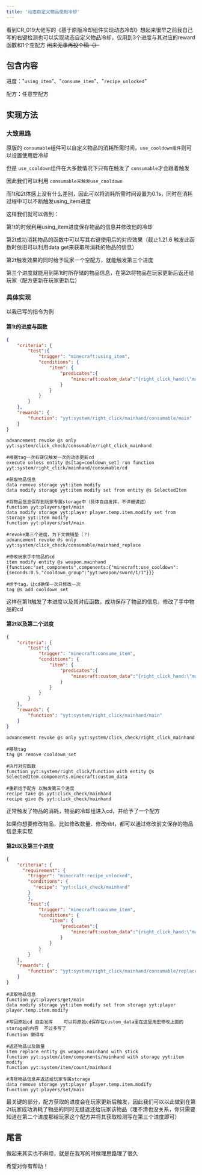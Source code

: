 ```yaml
---
title: '动态自定义物品使用冷却'
---
```


<FeatureHead
    title = '动态自定义物品使用冷却'
    authorName = icuqALT10
    avatarUrl = '../../_authors/icuqalt10.jpg'
    :socialLinks="[
        { name: 'BiliBili', url: 'https://space.bilibili.com/1239940161' }
    ]"
/>

看到CR_019大佬写的《基于原版冷却组件实现动态冷却》想起来很早之前我自己写的右键检测也可以实现动态自定义物品冷却，仅用到3个进度与其对应的reward函数和1个空配方 ~~闲来无事再投个稿（）~~

## 包含内容

进度："`using_item`"、"`consume_item`"、"`recipe_unlocked`"

配方：任意空配方

## 实现方法

### 大致思路

原版的 `consumable`组件可以自定义物品的消耗所需时间，`use_cooldown组件`则可以设置使用后冷却

但是 `use_cooldown`组件在大多数情况下只有在触发了 `consumable`才会跟着触发

因此我们可以利用 `consumable来触发use_cooldown`

而1t和2t体感上没有什么差别，因此可以将消耗所需时间设置为0.1s，同时在消耗过程中可以不断触发using_item进度

这样我们就可以做到：

第1t的时候利用using_item进度保存物品的信息并修改他的冷却

第2t成功消耗物品的函数中可以写其右键使用后的对应效果（截止1.21.6 触发此函数时依旧可以利用data get来获取所消耗的物品的信息）

第2t触发效果的同时给予玩家一个空配方，就能触发第三个进度

第三个进度就能用到第1t时所存储的物品信息，在第2t将物品在玩家更新后返还给玩家（配方更新在玩家更新后）

### 具体实现

以我已写的指令为例

#### 第1t的进度与函数

```json
{
    "criteria": {
        "test":{
            "trigger": "minecraft:using_item",
            "conditions": {
                "item": {
                    "predicates":{
                        "minecraft:custom_data":"{right_click_hand:\"main\"}"
                    }
                }
            }
        }
    },
    "rewards": {
        "function": "yyt:system/right_click/mainhand/consumable/main"
    }
}
```

```mcfunction
advancement revoke @s only yyt:system/click_check/consumable/right_click_mainhand

#根据tag一次右键仅触发一次的动态更新cd
execute unless entity @s[tag=cooldown_set] run function yyt:system/right_click/mainhand/consumable/cd

#获取物品信息
data remove storage yyt:item modify
data modify storage yyt:item modify set from entity @s SelectedItem

#将物品信息保存到玩家专属storage中（具体自由发挥，不详细讲述）
function yyt:players/get/main
data modify storage yyt:player player.temp.item.modify set from storage yyt:item modify
function yyt:players/set/main

#revoke第三个进度，为下文做铺垫（？）
advancement revoke @s only yyt:system/click_check/consumable/mainhand_replace
```

```mcfunction
#修改玩家手中物品的cd
item modify entity @s weapon.mainhand {function:"set_components",components:{"minecraft:use_cooldown":{seconds:0.5,"cooldown_group":"yyt:weapon/sword/1/1"}}}

#给予tag，让cd确保一次只修改一次
tag @s add cooldown_set
```

这样在第1t触发了本进度以及其对应函数，成功保存了物品的信息，修改了手中物品的cd

#### 第2t以及第二个进度

```json
{
    "criteria": {
        "test":{
            "trigger": "minecraft:consume_item",
            "conditions": {
                "item": {
                    "predicates":{
                        "minecraft:custom_data":"{right_click_hand:\"main\"}"
                    }
                }
            }
        }
    },
    "rewards": {
        "function": "yyt:system/right_click/mainhand/main"
    }
}
```

```mcfunction
advancement revoke @s only yyt:system/click_check/right_click_mainhand

#移除tag
tag @s remove cooldown_set

#执行对应函数
function yyt:system/right_click/function with entity @s SelectedItem.components.minecraft:custom_data

#重新给予配方	以触发第三个进度
recipe take @s yyt:click_check/mainhand
recipe give @s yyt:click_check/mainhand
```

正常触发了物品的消耗，物品的冷却组进入cd，并给予了一个配方

如果你想要修改物品，比如修改数量、修改nbt，都可以通过修改前文保存的物品信息来实现

#### 第2t以及第三个进度

```json
{
    "criteria": {
      "requirement": {
        "trigger": "minecraft:recipe_unlocked",
        "conditions": {
          "recipe": "yyt:click_check/mainhand"
        }
        },
        "test":{
            "trigger": "minecraft:consume_item",
            "conditions": {
                "item": {
                    "predicates":{
                        "minecraft:custom_data":"{right_click_hand:\"main\"}"
                    }
                }
            }
        }
    },
    "rewards": {
        "function": "yyt:system/right_click/mainhand/consumable/replace_main"
    }
}
```

```mcfunction
#读取物品信息
function yyt:players/get/main
data modify storage yyt:item modify set from storage yyt:player player.temp.item.modify

#写回原始cd 自由发挥    可以将原始cd保存在custom_data里在这里用宏修改上面的storage的内容	不过多写了
function 懒得写

#返还物品以及数量
item replace entity @s weapon.mainhand with stick
function yyt:system/item/components/mainhand with storage yyt:item modify
function yyt:system/item/count/mainhand

#清除物品信息并返还给玩家专属storage
data remove storage yyt:player player.temp.item.modify
function yyt:players/set/main
```

最关键的部分，配方获取的进度会在玩家更新后触发，因此我们可以以此做到在第2t玩家成功消耗了物品的同时无缝返还给玩家该物品（理不清也没关系，你只需要知道在第二个进度那给玩家这个配方并将其获取检测写在第三个进度即可）

## 尾言

做起来其实也不麻烦，就是在我写的时候理思路理了很久

希望对你有帮助！
